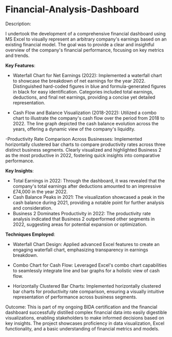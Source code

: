 # Financial-Analysis-Dashboard

Description:

I undertook the development of a comprehensive financial dashboard using MS Excel to visually represent an arbitrary company's earnings based on an existing financial model. The goal was to provide a clear and insightful overview of the company's financial performance, focusing on key metrics and trends.

<b>Key Features</b>:
- Waterfall Chart for Net Earnings (2022):
  Implemented a waterfall chart to showcase the breakdown of net earnings for the year 2022.
  Distinguished hard-coded figures in blue and formula-generated figures in black for easy identification.
  Categories included total earnings, deductions, and final net earnings, providing a concise yet detailed representation.
  
- Cash Flow and Balance Visualization (2018-2022):
  Utilized a combo chart to illustrate the company's cash flow over the period from 2018 to 2022.
  The line graph depicted the cash balance evolution across the years, offering a dynamic view of the company's liquidity.

-Productivity Rate Comparison Across Businesses:
  Implemented horizontally clustered bar charts to compare productivity rates across three distinct business segments.
  Clearly visualized and highlighted Business 2 as the most productive in 2022, fostering quick insights into comparative performance.
  
<b>Key Insights</b>:
- Total Earnings in 2022:
  Through the dashboard, it was revealed that the company's total earnings after deductions amounted to an impressive £74,000 in the year 2022.
- Cash Balance Peaks in 2021:
  The visualization showcased a peak in the cash balance during 2021, providing a notable point for further analysis and consideration.
- Business 2 Dominates Productivity in 2022:
  The productivity rate analysis indicated that Business 2 outperformed other segments in 2022, suggesting areas for potential expansion or optimization.
  
<b>Techniques Employed</b>:
- Waterfall Chart Design:
  Applied advanced Excel features to create an engaging waterfall chart, emphasizing transparency in earnings breakdown.
  
- Combo Chart for Cash Flow:
  Leveraged Excel's combo chart capabilities to seamlessly integrate line and bar graphs for a holistic view of cash flow.

- Horizontally Clustered Bar Charts:
  Implemented horizontally clustered bar charts for productivity rate comparison, ensuring a visually intuitive representation of performance across business segments.

Outcome:
This is part of my ongoing BIDA certification and the financial dashboard successfully distilled complex financial data into easily digestible visualizations, enabling stakeholders to make informed decisions based on key insights. The project showcases proficiency in data visualization, Excel functionality, and a basic understanding of financial metrics and models.
